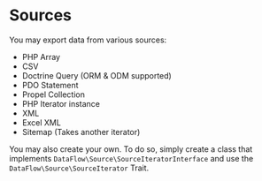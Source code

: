 # Sources

You may export data from various sources:

* PHP Array
* CSV
* Doctrine Query (ORM & ODM supported)
* PDO Statement
* Propel Collection
* PHP Iterator instance
* XML
* Excel XML
* Sitemap (Takes another iterator)

You may also create your own. To do so, simply create a class that implements ``DataFlow\Source\SourceIteratorInterface`` and use the ``DataFlow\Source\SourceIterator`` Trait.
